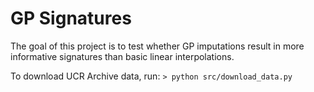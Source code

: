 
# GP Signatures

The goal of this project is to test whether GP imputations result in more informative signatures than basic linear interpolations.

To download UCR Archive data, run:
```> python src/download_data.py```


